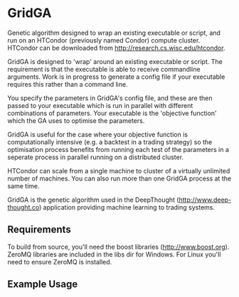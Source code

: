 GridGA
======

Genetic algorithm designed to wrap an existing executable or script, and run on an HTCondor (previously named Condor) compute cluster. HTCondor can be downloaded from http://research.cs.wisc.edu/htcondor.

GridGA is designed to 'wrap' around an existing executable or script. The requirement is that the executable is able to receive commandline arguments. Work is in progress to generate a config file if your executable requires this rather than a command line.

You specify the parameters in GridGA's config file, and these are then passed to your executable which is run in parallel with different combinations of parameters. Your executable is the 'objective function' which the GA uses to optimise the parameters.

GridGA is useful for the case where your objective function is computationally intensive (e.g. a backtest in a trading strategy) so the optimisation process benefits from running each test of the parameters in a seperate process in parallel running on a distributed cluster.

HTCondor can scale from a single machine to cluster of a virtually unlimited number of machines. You can also run more than one GridGA process at the same time.

GridGA is the genetic algorithm used in the DeepThought (http://www.deep-thought.co) application providing machine learning to trading systems.

## Requirements
To build from source, you'll need the boost libraries (http://www.boost.org). ZeroMQ libraries are included in the libs dir for Windows. For Linux you'll need to ensure ZeroMQ is installed.

## Example Usage

<TODO>
